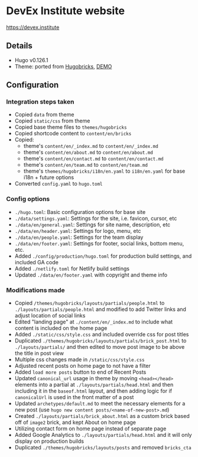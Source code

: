 # DevEx Institute website

https://devex.institute

## Details

- Hugo v0.126.1
- Theme: ported from [Hugobricks](https://github.com/jhvanderschee/hugobricks), [DEMO](https://www.hugobricks.preview.usecue.com/)

## Configuration 

### Integration steps taken

- Copied `data` from theme
- Copied `static/css` from theme
- Copied base theme files to `themes/hugobricks`
- Copied shortcode content to `content/en/bricks`
- Copied:
  - theme's `content/en/_index.md` to `content/en/_index.md`
  - theme's `content/en/about.md` to `content/en/about.md`
  - theme's `content/en/contact.md` to `content/en/contact.md`
  - theme's `content/en/team.md` to `content/en/team.md`
  - theme's `themes/hugobricks/i18n/en.yaml` to `i18n/en.yaml` for base i18n + future options
- Converted `config.yaml` to `hugo.toml`

### Config options

- `./hugo.toml`: Basic configuration options for base site
- `./data/settings.yaml`: Settings for the site, i.e. favicon, cursor, etc
- `./data/en/general.yaml`: Settings for site name, description, etc
- `./data/en/header.yaml`: Settings for logo, menu, etc
- `./data/en/people.yaml`: Settings for the team display
- `./data/en/footer.yaml`: Settings for footer, social links, bottom menu, etc.
- Added `./config/production/hugo.toml` for production build settings, and included GA code
- Added `./netlify.toml` for Netlify build settings
- Updated `./data/en/footer.yaml` with copyright and theme info

### Modifications made

- Copied `/themes/hugobricks/layouts/partials/people.html` to `./layouts/partials/people.html` and modified to add Twitter links and adjust location of social links
- Edited "landing page" at `./content/en/_index.md` to include what content is included on the home page
- Added `./static/css/style.css` and included override css for post titles
- Duplicated `./themes/hugobricks/layouts/partials/brick_post.html` to `./layouts/partials/` and then edited to move post image to be above the title in post view
- Multiple css changes made in `/static/css/style.css`
- Adjusted recent posts on home page to not have a filter
- Added `load more posts` button to end of Recent Posts
- Updated `canonical_url` usage in theme by moving `<head></head>` elements into a partial at `./layouts/partials/head.html` and then including it in the `baseof.html` layout, and then adding logic for if `canonicalUrl` is used in the front matter of a post
- Updated `archetypes/default.md` to meet the necessary elements for a new post (use `hugo new content posts/<name-of-new-post>.md`)
- Created `./layouts/partials/brick_about.html` as a custom brick based off of `image2` brick, and kept About on home page
- Utilizing contact form on home page instead of separate page
- Added Google Analytics to `./layouts/partials/head.html` and it will only display on production builds
- Duplicated `./themes/hugobricks/layouts/posts` and removed `bricks_cta`
